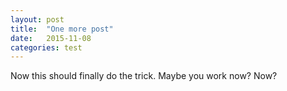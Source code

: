 ```yaml
---
layout: post
title:  "One more post"
date:   2015-11-08
categories: test
---
```


Now this should finally do the trick.  Maybe you work now?  Now?
